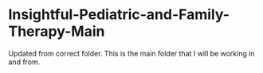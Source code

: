 # Insightful-Pediatric-and-Family-Therapy-Main
Updated from correct folder. This is the main folder that I will be working in and from.
